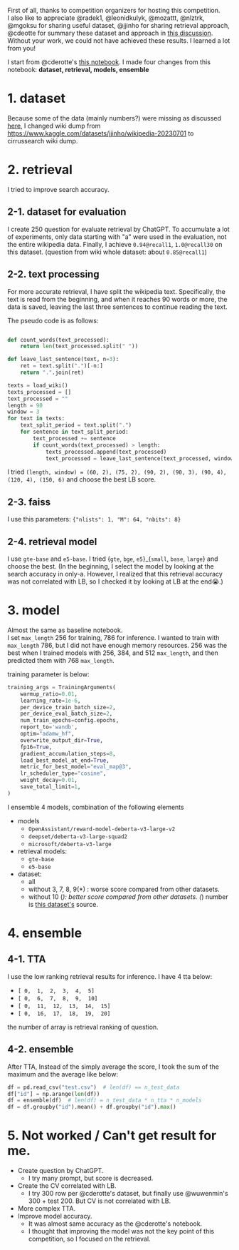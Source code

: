 
First of all, thanks to competition organizers for hosting this competition.  
I also like to appreciate @radek1, @leonidkulyk, @mozattt, @nlztrk, @mgoksu for sharing useful dataset, @jjinho for sharing retrieval approach, @cdeotte for summary these dataset and approach in [this discussion](https://www.kaggle.com/competitions/kaggle-llm-science-exam/discussion/436383). Without your work, we could not have achieved these results. I learned a lot from you!

I start from @cderotte's [this notebook](https://www.kaggle.com/code/cdeotte/how-to-train-open-book-model-part-1). I made four changes from this notebook: <b>dataset, retrieval, models, ensemble</b>


# 1. dataset
Because some of the data (mainly numbers?) were missing as discussed [here](https://www.kaggle.com/competitions/kaggle-llm-science-exam/discussion/434913), I changed wiki dump from https://www.kaggle.com/datasets/jjinho/wikipedia-20230701 to cirrussearch wiki dump.

# 2. retrieval
I tried to improve search accuracy.

## 2-1. dataset for evaluation
I create 250 question for evaluate retrieval by ChatGPT. To accumulate a lot of experiments, only data starting with "a" were used in the evaluation, not the entire wikipedia data. Finally, I achieve ``0.94@recall1``, ``1.0@recall30`` on this dataset. (question from wiki whole dataset: about ``0.85@recall1``)

## 2-2. text processing
For more accurate retrieval, I have split the wikipedia text. Specifically, the text is read from the beginning, and when it reaches 90 words or more, the data is saved, leaving the last three sentences to continue reading the text. 

The pseudo code is as follows:

```python

def count_words(text_processed):
    return len(text_processed.split(" "))

def leave_last_sentence(text, n=3):
    ret = text.split(".")[-n:]
    return ".".join(ret)

texts = load_wiki()
texts_processed = []
text_processed = ""
length = 90
window = 3
for text in texts:
    text_split_period = text.split(".")
    for sentence in text_split_period:
        text_processed += sentence
        if count_words(text_processed) > length:
            texts_processed.append(text_processed)
            text_processed = leave_last_sentence(text_processed, window)
```

I tried ``(length, window) = (60, 2), (75, 2), (90, 2), (90, 3), (90, 4), (120, 4), (150, 6)`` and choose the best LB score.

## 2-3. faiss
I use this parameters: ``{"nlists": 1, "M": 64, "nbits": 8}``

## 2-4. retrieval model
I use ``gte-base`` and ``e5-base``. I tried {``gte``, ``bge``, ``e5``}_{``small``, ``base``, ``large``} and choose the best. (In the beginning, I select the model by looking at the search accuracy in only-a. However, I realized that this retrieval accuracy was not correlated with LB, so I checked it by looking at LB at the end😭.)

# 3. model
Almost the same as baseline notebook.  
I set ``max_length`` 256 for training, 786 for inference. I wanted to train with ``max_length`` 786, but I did not have enough memory resources. 256 was the best when I trained models with 256, 384, and 512 ``max_length``, and then predicted them with 768 ``max_length``.

training parameter is below:
```python
training_args = TrainingArguments(
    warmup_ratio=0.01, 
    learning_rate=1e-6,
    per_device_train_batch_size=2,
    per_device_eval_batch_size=2,
    num_train_epochs=config.epochs,
    report_to='wandb',
    optim="adamw_hf",
    overwrite_output_dir=True,
    fp16=True,
    gradient_accumulation_steps=8,
    load_best_model_at_end=True,
    metric_for_best_model="eval_map@3",
    lr_scheduler_type="cosine",
    weight_decay=0.01,
    save_total_limit=1,
)
```

I ensemble 4 models, combination of the following elements
- models
    - ``OpenAssistant/reward-model-deberta-v3-large-v2``
    - ``deepset/deberta-v3-large-squad2``
    - ``microsoft/deberta-v3-large``
- retrieval models:
    - ``gte-base``
    - ``e5-base``
- dataset:
    - all
    - without 3, 7, 8, 9(*) : worse score compared from other datasets.
    - without 10 (*): better score compared from other datasets.
    (*) number is [this dataset's](https://www.kaggle.com/datasets/cdeotte/60k-data-with-context-v2) source.

# 4. ensemble
## 4-1. TTA
I use the low ranking retrieval results for inference.
I have 4 tta below:
- ``[ 0,  1,  2,  3,  4,  5]``
- ``[ 0,  6,  7,  8,  9,  10]``
- ``[ 0,  11,  12,  13,  14,  15]``
- ``[ 0,  16,  17,  18,  19,  20]``

the number of array is retrieval ranking of question.

## 4-2. ensemble
After TTA, Instead of the simply average the score, I took the sum of the maximum and the average like below:

```python
df = pd.read_csv("test.csv")  # len(df) == n_test_data
df["id"] = np.arange(len(df))
df = ensemble(df)  # len(df) = n_test_data * n_tta * n_models
df = df.groupby("id").mean() + df.groupby("id").max()
```

# 5. Not worked / Can't get result for me.
- Create question by ChatGPT.
  - I try many prompt, but score is decreased.
- Create the CV correlated with LB.
  - I try 300 row per @cderotte's dataset, but finally use @wuwenmin's 300 + test 200. But CV is not correlated with LB.
- More complex TTA.
- Improve model accuracy.
  - It was almost same accuracy as the @cderotte's notebook.
  - I thought that improving the model was not the key point of this competition, so I focused on the retrieval.
